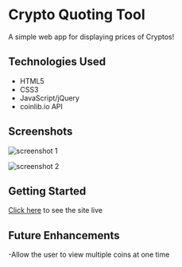 # Crypto Quoting Tool
A simple web app for displaying prices of Cryptos!

## Technologies Used

- HTML5
- CSS3
- JavaScript/jQuery
- coinlib.io API

## Screenshots

![screenshot 1](https://www.icloud.com/iclouddrive/0g21DWOwg8fdQo016oUFTKdSg#Screen_Shot_2021-11-02_at_8.33.46_PM)

![screenshot 2](https://www.icloud.com/iclouddrive/02YZT_-Ab6GGRaZbtDpSo-udg#Screen_Shot_2021-11-02_at_8.34.14_PM)

## Getting Started

[Click here](https://crypo-quoter.netlify.app/) to see the site live

## Future Enhancements

-Allow the user to view multiple coins at one time
